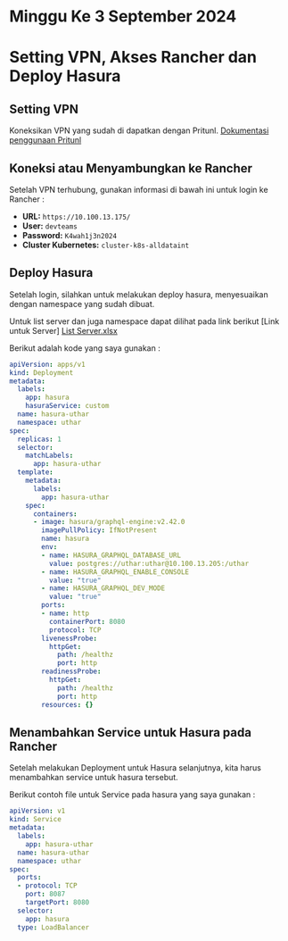 # Minggu Ke 3 September 2024
# Setting VPN, Akses Rancher dan Deploy Hasura

## Setting VPN 
Koneksikan VPN yang sudah di dapatkan dengan Pritunl.
[Dokumentasi penggunaan Pritunl](https://docs.google.com/document/d/12waQ-Z15AeJ61NZ48Avke8BO27v_Oc5e/edit?usp=drive_link&ouid=106095707560747597119&rtpof=true&sd=true)

## Koneksi atau Menyambungkan ke Rancher
Setelah VPN terhubung, gunakan informasi di bawah ini untuk login ke Rancher :
- **URL:** `https://10.100.13.175/`
- **User:** `devteams`
- **Password:** `K4wah1j3n2024`
- **Cluster Kubernetes:** `cluster-k8s-alldataint`

## Deploy Hasura 
Setelah login, silahkan untuk melakukan deploy hasura, menyesuaikan dengan namespace yang sudah dibuat.

Untuk list server dan juga namespace dapat dilihat pada link berikut [Link untuk Server] [List Server.xlsx](https://github.com/user-attachments/files/17197355/List.Server.xlsx)


Berikut adalah kode yang saya gunakan :

```yaml
apiVersion: apps/v1
kind: Deployment
metadata:
  labels:
    app: hasura
    hasuraService: custom
  name: hasura-uthar
  namespace: uthar
spec:
  replicas: 1
  selector:
    matchLabels:
      app: hasura-uthar
  template:
    metadata:
      labels:
        app: hasura-uthar
    spec:
      containers:
      - image: hasura/graphql-engine:v2.42.0
        imagePullPolicy: IfNotPresent
        name: hasura
        env:
        - name: HASURA_GRAPHQL_DATABASE_URL
          value: postgres://uthar:uthar@10.100.13.205:/uthar
        - name: HASURA_GRAPHQL_ENABLE_CONSOLE
          value: "true"
        - name: HASURA_GRAPHQL_DEV_MODE
          value: "true"
        ports:
        - name: http
          containerPort: 8080
          protocol: TCP
        livenessProbe:
          httpGet:
            path: /healthz
            port: http
        readinessProbe:
          httpGet:
            path: /healthz
            port: http
        resources: {}
```



## Menambahkan Service untuk Hasura pada Rancher
Setelah melakukan Deployment untuk Hasura selanjutnya, kita harus menambahkan service untuk hasura tersebut.

Berikut contoh file untuk Service pada hasura yang saya gunakan :

```yaml
apiVersion: v1
kind: Service
metadata:
  labels:
    app: hasura-uthar
  name: hasura-uthar
  namespace: uthar
spec:
  ports:
  - protocol: TCP
    port: 8087
    targetPort: 8080
  selector:
    app: hasura
  type: LoadBalancer
```


